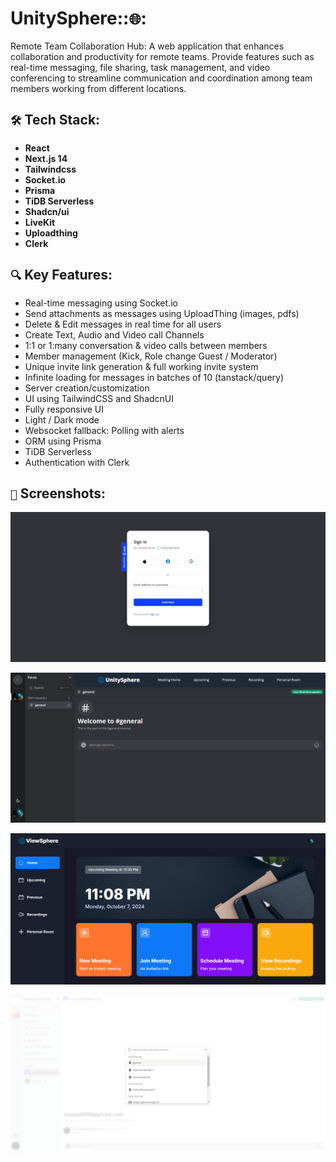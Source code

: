 
# UnitySphere::```🌐```:

Remote Team Collaboration Hub: A web application that enhances collaboration and productivity for remote teams. Provide features such as real-time messaging, file sharing, task management, and video conferencing to streamline communication and coordination among team members working from different locations.

<!--👾 -->

<!-- 
## ```🚀``` App Deployed On Render & Vercel:

**Live On Vercel** : [```UnitySphere.Vercel.App```](https://unitysphere.vercel.app)
&nbsp; & &nbsp; 
**Live On Render** : [```UnitySphere.OnRender.Com```](https://unitysphere.onrender.com)
-->

## ```🛠️``` Tech Stack:

- **React**
- **Next.js 14**
- **Tailwindcss**
- **Socket.io**
- **Prisma**
- **TiDB Serverless**
- **Shadcn/ui**
- **LiveKit**
- **Uploadthing**
- **Clerk**

<!-- 
## ```🎞️``` Presentation:
https://youtu.be/U-aNRVWFkz0
-->

## ```🔍``` Key Features:

- Real-time messaging using Socket.io
- Send attachments as messages using UploadThing (images, pdfs)
- Delete & Edit messages in real time for all users
- Create Text, Audio and Video call Channels
- 1:1 or 1:many conversation & video calls between members
- Member management (Kick, Role change Guest / Moderator)
- Unique invite link generation & full working invite system
- Infinite loading for messages in batches of 10 (tanstack/query)
- Server creation/customization
- UI using TailwindCSS and ShadcnUI
- Fully responsive UI
- Light / Dark mode
- Websocket fallback: Polling with alerts
- ORM using Prisma
- TiDB Serverless 
- Authentication with Clerk

## ```📸``` Screenshots:

![App Screenshot](https://github.com/saxenaparas/UnitySphere/blob/main/public/screenshots/UnityLogin.png)

![App Screenshot](https://github.com/saxenaparas/UnitySphere/blob/main/public/screenshots/UnityMain.png)

![App Screenshot](https://github.com/saxenaparas/UnitySphere/blob/main/public/screenshots/ViewSphere.png)

![App Screenshot](https://raw.githubusercontent.com/RiP3rQ/Discord-Clone-NextJs/main/screenshots/2.PNG)

<!-- 
![App Screenshot](https://raw.githubusercontent.com/RiP3rQ/Discord-Clone-NextJs/main/screenshots/3.PNG)
-->


<!--
MIT License

Copyright (c) 2023 Antonio Erdeljac

Permission is hereby granted, free of charge, to any person obtaining a copy
of this software and associated documentation files (the "Software"), to deal
in the Software without restriction, including without limitation the rights
to use, copy, modify, merge, publish, distribute, sublicense, and/or sell
copies of the Software, and to permit persons to whom the Software is
furnished to do so, subject to the following conditions:

The above copyright notice and this permission notice shall be included in all
copies or substantial portions of the Software.

THE SOFTWARE IS PROVIDED "AS IS", WITHOUT WARRANTY OF ANY KIND, EXPRESS OR
IMPLIED, INCLUDING BUT NOT LIMITED TO THE WARRANTIES OF MERCHANTABILITY,
FITNESS FOR A PARTICULAR PURPOSE AND NONINFRINGEMENT. IN NO EVENT SHALL THE
AUTHORS OR COPYRIGHT HOLDERS BE LIABLE FOR ANY CLAIM, DAMAGES OR OTHER
LIABILITY, WHETHER IN AN ACTION OF CONTRACT, TORT OR OTHERWISE, ARISING FROM,
OUT OF OR IN CONNECTION WITH THE SOFTWARE OR THE USE OR OTHER DEALINGS IN THE
SOFTWARE.
-->
